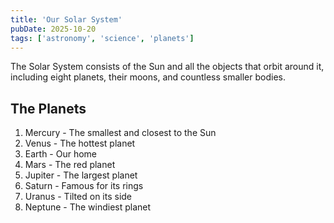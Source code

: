 ```yaml
---
title: 'Our Solar System'
pubDate: 2025-10-20
tags: ['astronomy', 'science', 'planets']
---
```


The Solar System consists of the Sun and all the objects that orbit around it, including eight planets, their moons, and countless smaller bodies.

## The Planets

1. Mercury - The smallest and closest to the Sun
2. Venus - The hottest planet
3. Earth - Our home
4. Mars - The red planet
5. Jupiter - The largest planet
6. Saturn - Famous for its rings
7. Uranus - Tilted on its side
8. Neptune - The windiest planet
